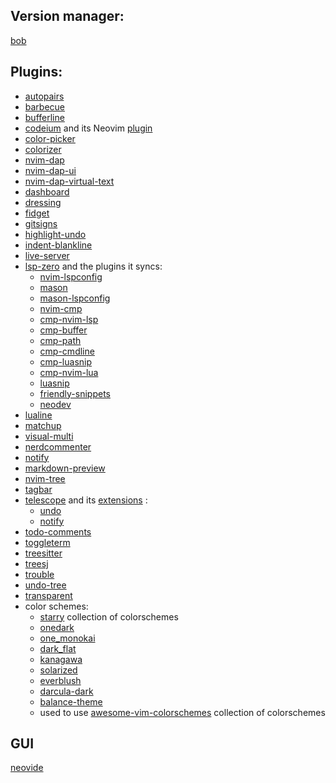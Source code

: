 ## Version manager:
[bob](https://github.com/MordechaiHadad/bob)

## Plugins:
* [autopairs](https://github.com/windwp/nvim-autopairs)
* [barbecue](https://github.com/utilyre/barbecue.nvim)
* [bufferline](https://github.com/akinsho/bufferline.nvim)
* [codeium](https://codeium.com/) and its Neovim [plugin](https://github.com/Exafunction/codeium.vim)
* [color-picker](https://github.com/ziontee113/color-picker.nvim)
* [colorizer](https://github.com/NvChad/nvim-colorizer.lua)
* [nvim-dap](https://github.com/mfussenegger/nvim-dap)
* [nvim-dap-ui](https://github.com/rcarriga/nvim-dap-ui)
* [nvim-dap-virtual-text](https://github.com/theHamsta/nvim-dap-virtual-text)
* [dashboard](https://github.com/nvimdev/dashboard-nvim)
* [dressing](https://github.com/stevearc/dressing.nvim)
* [fidget](https://github.com/j-hui/fidget.nvim)
* [gitsigns](https://github.com/lewis6991/gitsigns.nvim)
* [highlight-undo](https://github.com/tzachar/highlight-undo.nvim)
* [indent-blankline](https://github.com/lukas-reineke/indent-blankline.nvim)
* [live-server](https://github.com/aurum77/live-server.nvim)
* [lsp-zero](https://github.com/VonHeikemen/lsp-zero.nvim) and the plugins it syncs:
  - [nvim-lspconfig](https://github.com/neovim/nvim-lspconfig)
  - [mason](https://github.com/williamboman/mason.nvim)
  - [mason-lspconfig](https://github.com/williamboman/mason-lspconfig.nvim)
  - [nvim-cmp](https://github.com/hrsh7th/nvim-cmp)
  - [cmp-nvim-lsp](https://github.com/hrsh7th/cmp-nvim-lsp)
  - [cmp-buffer](https://github.com/hrsh7th/cmp-buffer)
  - [cmp-path](https://github.com/hrsh7th/cmp-path)
  - [cmp-cmdline](https://github.com/hrsh7th/cmp-cmdline)
  - [cmp-luasnip](https://github.com/saadparwaiz1/cmp_luasnip)
  - [cmp-nvim-lua](https://github.com/hrsh7th/cmp-nvim-lua)
  - [luasnip](https://github.com/L3MON4D3/LuaSnip)
  - [friendly-snippets](https://github.com/rafamadriz/friendly-snippets)
  - [neodev](https://github.com/folke/neodev.nvim)
* [lualine](https://github.com/nvim-lualine/lualine.nvim)
* [matchup](https://github.com/andymass/vim-matchup)
* [visual-multi](https://github.com/mg979/vim-visual-multi)
* [nerdcommenter](https://github.com/preservim/nerdcommenter)
* [notify](https://github.com/rcarriga/nvim-notify)
* [markdown-preview](https://github.com/iamcco/markdown-preview.nvim)
* [nvim-tree](https://github.com/nvim-tree/nvim-tree.lua)
* [tagbar](https://github.com/preservim/tagbar)
* [telescope](https://github.com/nvim-telescope/telescope.nvim) and its [extensions](https://github.com/nvim-telescope/telescope.nvim/wiki/Extensions) :
  - [undo](https://github.com/debugloop/telescope-undo.nvim)
  - [notify](https://github.com/rcarriga/nvim-notify#viewing-history)
* [todo-comments](https://github.com/folke/todo-comments.nvim)
* [toggleterm](https://github.com/akinsho/toggleterm.nvim)
* [treesitter](https://github.com/nvim-treesitter/nvim-treesitter)
* [treesj](https://github.com/Wansmer/treesj)
* [trouble](https://github.com/folke/trouble.nvim)
* [undo-tree](https://github.com/mbbill/undotree)
* [transparent](https://github.com/xiyaowong/transparent.nvim)
* color schemes:
  - [starry](https://github.com/ray-x/starry.nvim) collection of colorschemes
  - [onedark](https://github.com/navarasu/onedark.nvim)
  - [one_monokai](https://github.com/cpea2506/one_monokai.nvim)
  - [dark_flat](https://github.com/sekke276/dark_flat.nvim)
  - [kanagawa](https://github.com/rebelot/kanagawa.nvim)
  - [solarized](https://github.com/maxmx03/solarized.nvim)
  - [everblush](https://github.com/Everblush/nvim)
  - [darcula-dark](https://github.com/xiantang/darcula-dark.nvim)
  - [balance-theme](https://github.com/MetriC-DT/balance-theme.nvim)
  - used to use [awesome-vim-colorschemes](https://github.com/rafi/awesome-vim-colorschemes) collection of colorschemes

## GUI
[neovide](https://neovide.dev/)
